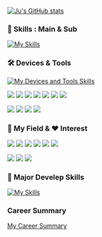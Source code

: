 [![Ju's GitHub stats](https://github-readme-stats-sigma-five.vercel.app/api?username=Pensive-dev&show_icons=true&count_private=true)](https://github.com/Pensive-dev/github-readme-stats)

### 💪 Skills : Main & Sub
[![My Skills](https://skillicons.dev/icons?i=cs,unity,unreal,java,py&perline=3)](https://skillicons.dev)

### 🛠️ Devices & Tools
[![My Devices and Tools Skills](https://skillicons.dev/icons?i=windows,androidstudio,apple,visualstudio,vscode,git,github,gitlab,figma,notion)](https://skillicons.dev)

<p>
    <img src="https://img.shields.io/badge/Hololens-00BFFF?style=flat-square"/>
    <img src="https://img.shields.io/badge/PicoVR-%23000000?style=flat-square"/>
    <img src="https://img.shields.io/badge/GearVR-%23091b3b?style=flat-square"/>
    <img src="https://img.shields.io/badge/CardboardVR-%23f7991e?style=flat-square&logo=googlecardboard&logoColor=white"/>
    <img src="https://img.shields.io/badge/Odyssey%20VR-%23050147?style=flat-square"/>
    <img src="https://img.shields.io/badge/ARCORE-8181F7?style=flat-square"/>
    <img src="https://img.shields.io/badge/ARKit-0080FF?style=flat-square"/>
</p>
<p>
    <img src="https://img.shields.io/badge/-TortoiseSVN-%231287B1?style=flat-square"/>
    <img src="https://img.shields.io/badge/-Mantis Bug Tracker-%23088A08?style=flat-square&logoColor=white"/>
    <img src="https://img.shields.io/badge/Slack-4A154B?style=flat-square&logo=Slack&logoColor=white"/>
    <img src="https://img.shields.io/badge/Jira-0052CC?style=flat-square&logo=Jira&logoColor=white"/>
</p>

### 🏢 My Field & ❤️ Interest
<p>
    <img src="https://img.shields.io/badge/-AR-00badb?style=flat-square"/>
    <img src="https://img.shields.io/badge/-VR-1b6600?style=flat-square"/>
    <img src="https://img.shields.io/badge/-XR-003d66?style=flat-square"/>
    <img src="https://img.shields.io/badge/-Editor-2E64FE?style=flat-square"/>
    <img src="https://img.shields.io/badge/-Metaverse-9F81F7?style=flat-square"/>
    <img src="https://img.shields.io/badge/-Automation-%23ff7e70?style=flat-square"/>
</p>
<p>
    <img src="https://img.shields.io/badge/-Digital Twin-5FB404?style=flat-square"/>
    <img src="https://img.shields.io/badge/-SDK-DD0B78?style=flat-square"/>
    <img src="https://img.shields.io/badge/-AI-12c12c?style=flat-square"/>
</p>

### 🏫 Major Develep Skills
[![My Skills](https://skillicons.dev/icons?i=html,css,mysql)](https://skillicons.dev)

### Career Summary
[My Career Summary](https://github.com/Pensive-dev/Pensive-dev/issues/4)
